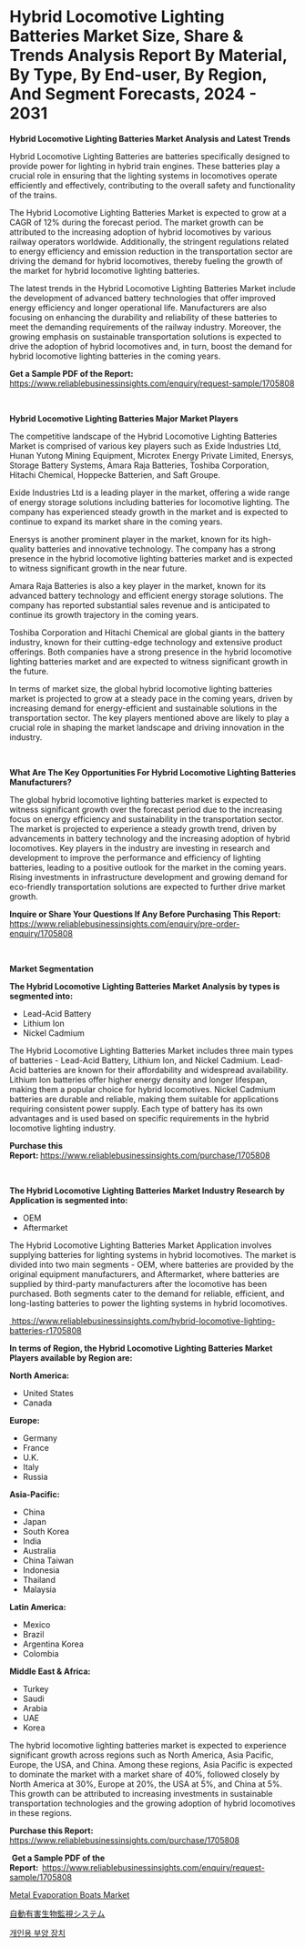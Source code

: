 <p><h1>Hybrid Locomotive Lighting Batteries Market Size, Share & Trends Analysis Report By Material, By Type, By End-user, By Region, And Segment Forecasts, 2024 - 2031</h1></p><p><strong>Hybrid Locomotive Lighting Batteries Market Analysis and Latest Trends</strong></p>
<p><p>Hybrid Locomotive Lighting Batteries are batteries specifically designed to provide power for lighting in hybrid train engines. These batteries play a crucial role in ensuring that the lighting systems in locomotives operate efficiently and effectively, contributing to the overall safety and functionality of the trains.</p><p>The Hybrid Locomotive Lighting Batteries Market is expected to grow at a CAGR of 12% during the forecast period. The market growth can be attributed to the increasing adoption of hybrid locomotives by various railway operators worldwide. Additionally, the stringent regulations related to energy efficiency and emission reduction in the transportation sector are driving the demand for hybrid locomotives, thereby fueling the growth of the market for hybrid locomotive lighting batteries.</p><p>The latest trends in the Hybrid Locomotive Lighting Batteries Market include the development of advanced battery technologies that offer improved energy efficiency and longer operational life. Manufacturers are also focusing on enhancing the durability and reliability of these batteries to meet the demanding requirements of the railway industry. Moreover, the growing emphasis on sustainable transportation solutions is expected to drive the adoption of hybrid locomotives and, in turn, boost the demand for hybrid locomotive lighting batteries in the coming years.</p></p>
<p><strong>Get a Sample PDF of the Report:&nbsp;</strong> <a href="https://www.reliablebusinessinsights.com/enquiry/request-sample/1705808">https://www.reliablebusinessinsights.com/enquiry/request-sample/1705808</a></p>
<p>&nbsp;</p>
<p><strong>Hybrid Locomotive Lighting Batteries Major Market Players</strong></p>
<p><p>The competitive landscape of the Hybrid Locomotive Lighting Batteries Market is comprised of various key players such as Exide Industries Ltd, Hunan Yutong Mining Equipment, Microtex Energy Private Limited, Enersys, Storage Battery Systems, Amara Raja Batteries, Toshiba Corporation, Hitachi Chemical, Hoppecke Batterien, and Saft Groupe.</p><p>Exide Industries Ltd is a leading player in the market, offering a wide range of energy storage solutions including batteries for locomotive lighting. The company has experienced steady growth in the market and is expected to continue to expand its market share in the coming years.</p><p>Enersys is another prominent player in the market, known for its high-quality batteries and innovative technology. The company has a strong presence in the hybrid locomotive lighting batteries market and is expected to witness significant growth in the near future.</p><p>Amara Raja Batteries is also a key player in the market, known for its advanced battery technology and efficient energy storage solutions. The company has reported substantial sales revenue and is anticipated to continue its growth trajectory in the coming years.</p><p>Toshiba Corporation and Hitachi Chemical are global giants in the battery industry, known for their cutting-edge technology and extensive product offerings. Both companies have a strong presence in the hybrid locomotive lighting batteries market and are expected to witness significant growth in the future.</p><p>In terms of market size, the global hybrid locomotive lighting batteries market is projected to grow at a steady pace in the coming years, driven by increasing demand for energy-efficient and sustainable solutions in the transportation sector. The key players mentioned above are likely to play a crucial role in shaping the market landscape and driving innovation in the industry.</p></p>
<p>&nbsp;</p>
<p><strong>What Are The Key Opportunities For Hybrid Locomotive Lighting Batteries Manufacturers?</strong></p>
<p><p>The global hybrid locomotive lighting batteries market is expected to witness significant growth over the forecast period due to the increasing focus on energy efficiency and sustainability in the transportation sector. The market is projected to experience a steady growth trend, driven by advancements in battery technology and the increasing adoption of hybrid locomotives. Key players in the industry are investing in research and development to improve the performance and efficiency of lighting batteries, leading to a positive outlook for the market in the coming years. Rising investments in infrastructure development and growing demand for eco-friendly transportation solutions are expected to further drive market growth.</p></p>
<p><strong>Inquire or Share Your Questions If Any Before Purchasing This Report:</strong> <a href="https://www.reliablebusinessinsights.com/enquiry/pre-order-enquiry/1705808">https://www.reliablebusinessinsights.com/enquiry/pre-order-enquiry/1705808</a></p>
<p>&nbsp;</p>
<p><strong>Market Segmentation</strong></p>
<p><strong>The Hybrid Locomotive Lighting Batteries Market Analysis by types is segmented into:</strong></p>
<p><ul><li>Lead-Acid Battery</li><li>Lithium Ion</li><li>Nickel Cadmium</li></ul></p>
<p><p>The Hybrid Locomotive Lighting Batteries Market includes three main types of batteries - Lead-Acid Battery, Lithium Ion, and Nickel Cadmium. Lead-Acid batteries are known for their affordability and widespread availability. Lithium Ion batteries offer higher energy density and longer lifespan, making them a popular choice for hybrid locomotives. Nickel Cadmium batteries are durable and reliable, making them suitable for applications requiring consistent power supply. Each type of battery has its own advantages and is used based on specific requirements in the hybrid locomotive lighting industry.</p></p>
<p><strong>Purchase this Report:&nbsp;</strong><a href="https://www.reliablebusinessinsights.com/purchase/1705808">https://www.reliablebusinessinsights.com/purchase/1705808</a></p>
<p>&nbsp;</p>
<p><strong>The Hybrid Locomotive Lighting Batteries Market Industry Research by Application is segmented into:</strong></p>
<p><ul><li>OEM</li><li>Aftermarket</li></ul></p>
<p><p>The Hybrid Locomotive Lighting Batteries Market Application involves supplying batteries for lighting systems in hybrid locomotives. The market is divided into two main segments - OEM, where batteries are provided by the original equipment manufacturers, and Aftermarket, where batteries are supplied by third-party manufacturers after the locomotive has been purchased. Both segments cater to the demand for reliable, efficient, and long-lasting batteries to power the lighting systems in hybrid locomotives.</p></p>
<p><a href="https://www.reliablebusinessinsights.com/hybrid-locomotive-lighting-batteries-r1705808">&nbsp;https://www.reliablebusinessinsights.com/hybrid-locomotive-lighting-batteries-r1705808</a></p>
<p><strong>In terms of Region, the Hybrid Locomotive Lighting Batteries Market Players available by Region are:</strong></p>
<p>
    <p> <strong> North America: </strong>
        <ul>
            <li>United States</li>
            <li>Canada</li>
        </ul>
        </p> 
    <p> <strong> Europe: </strong>
        <ul>
            <li>Germany</li>
            <li>France</li>
            <li>U.K.</li>
            <li>Italy</li>
            <li>Russia</li>
        </ul>
        </p> 
    <p> <strong> Asia-Pacific: </strong>
        <ul>
            <li>China</li>
            <li>Japan</li>
            <li>South Korea</li>
            <li>India</li>
            <li>Australia</li>
            <li>China Taiwan</li>
            <li>Indonesia</li>
            <li>Thailand</li>
            <li>Malaysia</li>
        </ul>
        </p> 
    <p> <strong> Latin America: </strong>
        <ul>
            <li>Mexico</li>
            <li>Brazil</li>
            <li>Argentina Korea</li>
            <li>Colombia</li>
        </ul>
        </p> 
    <p> <strong> Middle East & Africa: </strong>
        <ul>
            <li>Turkey</li>
            <li>Saudi</li>
            <li>Arabia</li>
            <li>UAE</li>
            <li>Korea</li>
        </ul>
    </p>
    </p>
<p><p>The hybrid locomotive lighting batteries market is expected to experience significant growth across regions such as North America, Asia Pacific, Europe, the USA, and China. Among these regions, Asia Pacific is expected to dominate the market with a market share of 40%, followed closely by North America at 30%, Europe at 20%, the USA at 5%, and China at 5%. This growth can be attributed to increasing investments in sustainable transportation technologies and the growing adoption of hybrid locomotives in these regions.</p></p>
<p><strong>Purchase this Report: </strong><a href="https://www.reliablebusinessinsights.com/purchase/1705808">https://www.reliablebusinessinsights.com/purchase/1705808</a></p>
<p>&nbsp;<strong>Get a Sample PDF of the Report:&nbsp;&nbsp;</strong><a href="https://www.reliablebusinessinsights.com/enquiry/request-sample/1705808">https://www.reliablebusinessinsights.com/enquiry/request-sample/1705808</a></p>
<p><strong></strong></p>
<p><p><a href="https://github.com/khadijahesham19/Market-Research-Report-List-1/blob/main/metal-evaporation-boats-market.md">Metal Evaporation Boats Market</a></p><p><a href="https://github.com/decker5351/Market-Research-Report-List-2/blob/main/8635268184697.md">自動有害生物監視システム</a></p><p><a href="https://github.com/victorsharp87978/Market-Research-Report-List-1/blob/main/3774148190167.md">개인용 부양 장치</a></p></p>